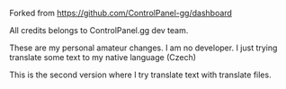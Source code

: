 Forked from https://github.com/ControlPanel-gg/dashboard

All credits belongs to ControlPanel.gg dev team.

These are my personal amateur changes. I am no developer. I just trying translate some text to my native language (Czech)

This is the second version where I try translate text with translate files.
